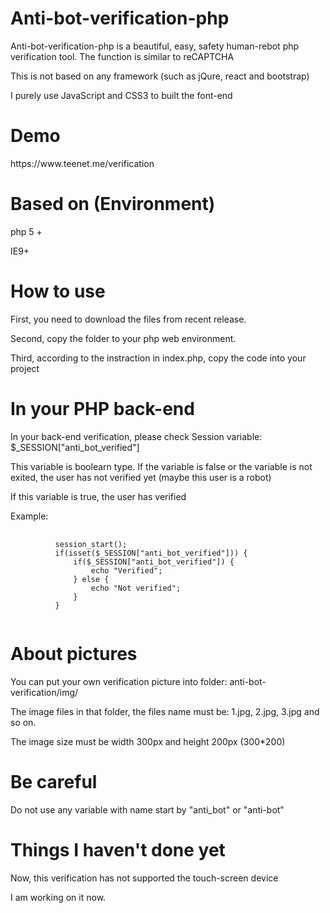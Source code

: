 # Anti-bot-verification-php
<p>Anti-bot-verification-php is a beautiful, easy, safety human-rebot php verification tool. The function is similar to reCAPTCHA</p>
<p>This is not based on any framework (such as jQure, react and bootstrap)</p>
<p>I purely use JavaScript and CSS3 to built the font-end</p>

# Demo
<p>https://www.teenet.me/verification</p>

# Based on (Environment)
<p>php 5 +</p>
<p>IE9+</p>

# How to use
<p>First, you need to download the files from recent release. </p>
<p>Second, copy the folder to your php web environment. </p>
<p>Third, according to the instraction in index.php, copy the code into your project</p>

# In your PHP back-end 
<p>In your back-end verification, please check Session variable: $_SESSION["anti_bot_verified"]</p>
<p>This variable is boolearn type. If the variable is false or the variable is not exited, the user has not verified yet (maybe this user is a robot)</p>
<p>If this variable is true, the user has verified</p>
<p>Example: </p>
<pre>
    <code>
          session_start();
          if(isset($_SESSION["anti_bot_verified"])) {
              if($_SESSION["anti_bot_verified"]) {
                  echo "Verified";
              } else {
                  echo "Not verified";
              }
          }
    </code>
</pre>

# About pictures 
<p>You can put your own verification picture into folder: anti-bot-verification/img/</p>
<p>The image files in that folder, the files name must be: 1.jpg, 2.jpg, 3.jpg and so on. </p>
<p>The image size must be width 300px and height 200px (300*200)</p>

# Be careful
<p>Do not use any variable with name start by "anti_bot" or "anti-bot"</p>

# Things I haven't done yet
<p>Now, this verification has not supported the touch-screen device</p>
<p>I am working on it now. </p>